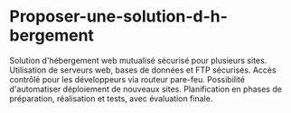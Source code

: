 # Proposer-une-solution-d-h-bergement
Solution d'hébergement web mutualisé sécurisé pour plusieurs sites. Utilisation de serveurs web, bases de données et FTP sécurisés. Accès contrôlé pour les développeurs via routeur pare-feu. Possibilité d'automatiser déploiement de nouveaux sites. Planification en phases de préparation, réalisation et tests, avec évaluation finale.
